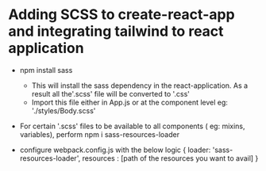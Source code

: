 # Adding SCSS to create-react-app and integrating tailwind to react application

- npm install sass

  - This will install the sass dependency in the react-application. As a result all the'.scss' file will be converted to '.css'
  - Import this file either in App.js or at the component level eg: './styles/Body.scss'

- For certain '.scss' files to be available to all components ( eg: mixins, variables), perform npm i sass-resources-loader
- configure webpack.config.js with the below logic
  {
  loader: 'sass-resources-loader',
  resources : [path of the resources you want to avail]
  }
